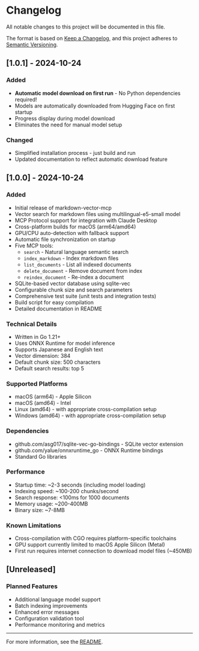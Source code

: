 # Changelog

All notable changes to this project will be documented in this file.

The format is based on [Keep a Changelog](https://keepachangelog.com/en/1.0.0/),
and this project adheres to [Semantic Versioning](https://semver.org/spec/v2.0.0.html).

## [1.0.1] - 2024-10-24

### Added
- **Automatic model download on first run** - No Python dependencies required!
- Models are automatically downloaded from Hugging Face on first startup
- Progress display during model download
- Eliminates the need for manual model setup

### Changed
- Simplified installation process - just build and run
- Updated documentation to reflect automatic download feature

## [1.0.0] - 2024-10-24

### Added
- Initial release of markdown-vector-mcp
- Vector search for markdown files using multilingual-e5-small model
- MCP Protocol support for integration with Claude Desktop
- Cross-platform builds for macOS (arm64/amd64)
- GPU/CPU auto-detection with fallback support
- Automatic file synchronization on startup
- Five MCP tools:
  - `search` - Natural language semantic search
  - `index_markdown` - Index markdown files
  - `list_documents` - List all indexed documents
  - `delete_document` - Remove document from index
  - `reindex_document` - Re-index a document
- SQLite-based vector database using sqlite-vec
- Configurable chunk size and search parameters
- Comprehensive test suite (unit tests and integration tests)
- Build script for easy compilation
- Detailed documentation in README

### Technical Details
- Written in Go 1.21+
- Uses ONNX Runtime for model inference
- Supports Japanese and English text
- Vector dimension: 384
- Default chunk size: 500 characters
- Default search results: top 5

### Supported Platforms
- macOS (arm64) - Apple Silicon
- macOS (amd64) - Intel
- Linux (amd64) - with appropriate cross-compilation setup
- Windows (amd64) - with appropriate cross-compilation setup

### Dependencies
- github.com/asg017/sqlite-vec-go-bindings - SQLite vector extension
- github.com/yalue/onnxruntime_go - ONNX Runtime bindings
- Standard Go libraries

### Performance
- Startup time: ~2-3 seconds (including model loading)
- Indexing speed: ~100-200 chunks/second
- Search response: <100ms for 1000 documents
- Memory usage: ~200-400MB
- Binary size: ~7-8MB

### Known Limitations
- Cross-compilation with CGO requires platform-specific toolchains
- GPU support currently limited to macOS Apple Silicon (Metal)
- First run requires internet connection to download model files (~450MB)

## [Unreleased]

### Planned Features
- Additional language model support
- Batch indexing improvements
- Enhanced error messages
- Configuration validation tool
- Performance monitoring and metrics

---

For more information, see the [README](README.md).
